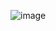 
![image](https://user-images.githubusercontent.com/84719574/124872120-86ee8380-dfcd-11eb-9a01-02c6388fe6d7.png)
